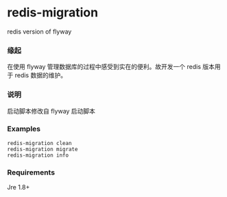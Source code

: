 # redis-migration
redis version of flyway

### 缘起
在使用 flyway 管理数据库的过程中感受到实在的便利。故开发一个 redis 版本用于 redis 数据的维护。

### 说明
启动脚本修改自 flyway 启动脚本

### Examples

```shell
redis-migration clean
redis-migration migrate
redis-migration info
```

### Requirements

Jre 1.8+